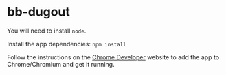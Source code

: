 # bb-dugout

You will need to install `node`.

Install the app dependencies:
    `npm install`

Follow the instructions on the [Chrome Developer](https://developer.chrome.com/apps/first_app#five) website to add the app to Chrome/Chromium and get it running.
